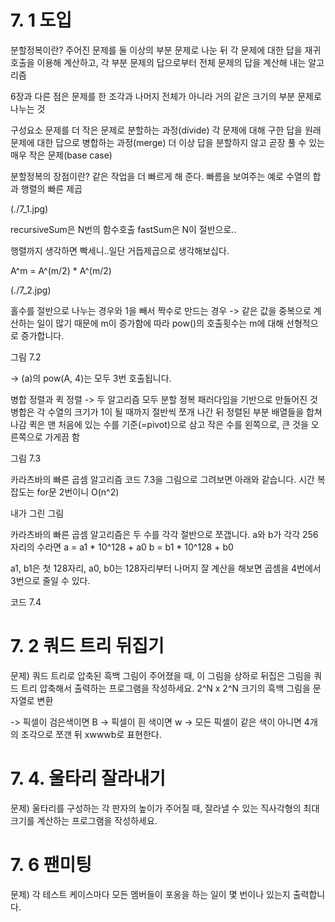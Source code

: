 # 7. 1 도입

분할정복이란? 주어진 문제를 둘 이상의 부분 문제로 나눈 뒤 각 문제에 대한 답을 재귀 호출을 이용해 계산하고, 각 부분 문제의 답으로부터 전체 문제의 답을 계산해 내는 알고리즘

6장과 다른 점은 문제를 한 조각과 나머지 전체가 아니라 거의 같은 크기의 부분 문제로 나누는 것

구성요소
문제를 더 작은 문제로 분할하는 과정(divide)
각 문제에 대해 구한 답을 원래 문제에 대한 답으로 병합하는 과정(merge)
더 이상 답을 분할하지 않고 곧장 풀 수 있는 매우 작은 문제(base case)

분할정복의 장점이란? 같은 작업을 더 빠르게 해 준다.
빠름을 보여주는 예로 수열의 합과 행렬의 빠른 제곱

(./7_1.jpg)

recursiveSum은 N번의 함수호출
fastSum은 N이 절반으로..



행렬까지 생각하면 빡세니..일단 거듭제곱으로 생각해보십다.

A^m = A^(m/2) * A^(m/2)

(./7_2.jpg)

홀수를 절반으로 나누는 경우와 1을 빼서 짝수로 만드는 경우
-> 같은 값을 중복으로 계산하는 일이 많기 때문에 m이 증가함에 따라 pow()의 호출횟수는 m에 대해 선형적으로 증가합니다. 

그림 7.2

-> (a)의 pow(A, 4)는 모두 3번 호출됩니다.

병합 정렬과 퀵 정렬
-> 두 알고리즘 모두 분할 정복 패러다임을 기반으로 만들어진 것
병합은 각 수열의 크기가 1이 될 때까지 절반씩 쪼개 나간 뒤 정렬된 부분 배열들을 합쳐 나감
퀵은 맨 처음에 있는 수를 기준(=pivot)으로 삼고 작은 수를 왼쪽으로, 큰 것을 오른쪽으로 가게끔 함

그림 7.3


카라츠바의 빠른 곱셈 알고리즘
코드 7.3을 그림으로 그려보면 아래와 같습니다.
시간 복잡도는 for문 2번이니 O(n^2)


내가 그린 그림


카라츠바의 빠른 곱셈 알고리즘은 두 수를 각각 절반으로 쪼갭니다.
a와 b가 각각 256자리의 수라면
a = a1 * 10^128 + a0
b = b1 * 10^128 + b0

a1, b1은 첫 128자리, a0, b0는 128자리부터 나머지
잘 계산을 해보면 곱셈을 4번에서 3번으로 줄일 수 있다. 

코드 7.4


# 7. 2 쿼드 트리 뒤집기

문제) 쿼드 트리로 압축된 흑백 그림이 주어졌을 때, 이 그림을 상하로 뒤집은 그림을 쿼드 트리 압축해서 출력하는 프로그램을 작성하세요.
2^N x 2^N 크기의 흑백 그림을 문자열로 변환

-> 픽셀이 검은색이면 B
-> 픽셀이 흰 색이면 w
-> 모든 픽셀이 같은 색이 아니면 4개의 조각으로 쪼갠 뒤 xwwwb로 표현한다. 


# 7. 4. 울타리 잘라내기

문제) 울타리를 구성하는 각 판자의 높이가 주어질 때, 잘라낼 수 있는 직사각형의 최대 크기를 계산하는 프로그램을 작성하세요.


# 7. 6 팬미팅

문제) 각 테스트 케이스마다 모든 멤버들이 포옹을 하는 일이 몇 번이나 있는지 출력합니다.
